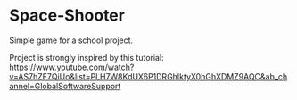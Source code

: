 # Space-Shooter
Simple game for a school project.

Project is strongly inspired by this tutorial: https://www.youtube.com/watch?v=AS7hZF7QiUo&list=PLH7W8KdUX6P1DRGhIktyX0hGhXDMZ9AQC&ab_channel=GlobalSoftwareSupport
